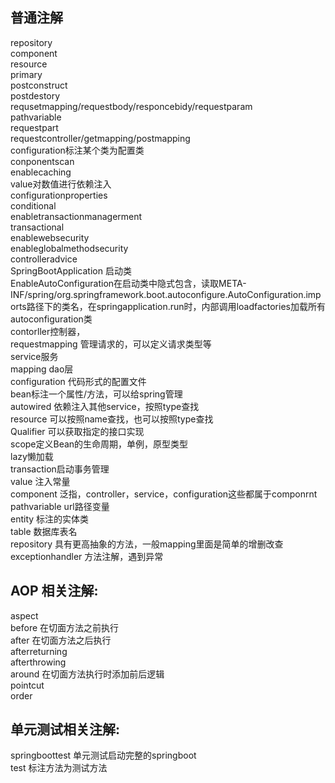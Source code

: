 ## 普通注解
repository<br />
component<br />
resource<br />
primary<br />
postconstruct<br />
postdestory<br />
requsetmapping/requestbody/responcebidy/requestparam<br />
pathvariable<br />
requestpart<br />
requestcontroller/getmapping/postmapping<br />
configuration标注某个类为配置类<br />
conponentscan<br />
enablecaching<br />
value对数值进行依赖注入<br />
configurationproperties<br />
conditional<br />
enabletransactionmanagerment<br />
transactional<br />
enablewebsecurity<br />
enableglobalmethodsecurity<br />
controlleradvice<br />
SpringBootApplication 启动类<br />
EnableAutoConfiguration在启动类中隐式包含，读取META-INF/spring/org.springframework.boot.autoconfigure.AutoConfiguration.imports路径下的类名，在springapplication.run时，内部调用loadfactories加载所有autoconfiguration类<br />
contorller控制器，<br />
requestmapping 管理请求的，可以定义请求类型等<br />
service服务 <br />
mapping dao层<br />
configuration 代码形式的配置文件<br />
bean标注一个属性/方法，可以给spring管理<br />
autowired 依赖注入其他service，按照type查找<br />
resource 可以按照name查找，也可以按照type查找<br />
Qualifier 可以获取指定的接口实现<br />
scope定义Bean的生命周期，单例，原型类型<br />
lazy懒加载<br />
transaction启动事务管理<br />
value 注入常量<br />
component 泛指，controller，service，configuration这些都属于componrnt<br />
pathvariable url路径变量<br />
entity 标注的实体类<br />
table 数据库表名<br />
repository 具有更高抽象的方法，一般mapping里面是简单的增删改查<br />
exceptionhandler 方法注解，遇到异常<br />
## AOP 相关注解:
aspect<br />
before 在切面方法之前执行<br />
after 在切面方法之后执行<br />
afterreturning<br />
afterthrowing<br />
around 在切面方法执行时添加前后逻辑<br />
pointcut<br />
order<br />
## 单元测试相关注解:
springboottest 单元测试启动完整的springboot<br />
test 标注方法为测试方法<br />
